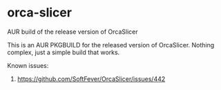# orca-slicer
AUR build of the release version of OrcaSlicer

This is an AUR PKGBUILD for the released version of OrcaSlicer. Nothing complex, just a simple build that works.

Known issues:
1. https://github.com/SoftFever/OrcaSlicer/issues/442
